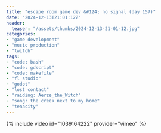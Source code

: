 ```yaml
---
title: "escape room game dev &#124; no signal (day 157)"
date: "2024-12-13T21:01:12Z"
header:
  teaser: "/assets/thumbs/2024-12-13-21-01-12.jpg"
categories:
- "game development"
- "music production"
- "twitch"
tags:
- "code: bash"
- "code: gdscript"
- "code: makefile"
- "fl studio"
- "godot"
- "lost contact"
- "raiding: Aerze_the_Witch"
- "song: the creek next to my home"
- "tenacity"
---
```

{% include video id="1039164222" provider="vimeo" %}
